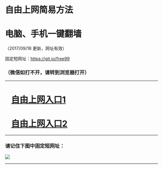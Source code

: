 ﻿# 自由上网简易方法

# 电脑、手机一键翻墙

（2017/09/18 更新，网址有效）

固定短网址：https://git.io/free99

### （微信如打不开，请转到浏览器打开）


***





# &nbsp;&nbsp; <a href="http://ft331810814.fwq-tz1005.info/fwqtz01.html?t=09180017857 " target="_blank">自由上网入口1</a>
# &nbsp;&nbsp; <a href="http://ft1630623640.fwq-tz1006.info/fwqtz02.html?t=091800132069 " target="_blank">自由上网入口2</a>
***

### 请记住下图中固定短网址：

<img src="https://s3-us-west-2.amazonaws.com/fwq-1001/yjfq-20170905okok.png" /> 


***

